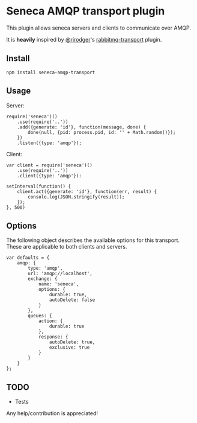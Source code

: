 Seneca AMQP transport plugin
============================

This plugin allows seneca servers and clients to communicate over AMQP.

It is **heavily** inspired by [@rjrodger][1]'s [rabbitmq-transport][2] plugin.

## Install

    npm install seneca-amqp-transport

## Usage

Server:

    require('seneca')()
        .use(require('..'))
        .add({generate: 'id'}, function(message, done) {
            done(null, {pid: process.pid, id: '' + Math.random()});
        })
        .listen({type: 'amqp'});

Client:

    var client = require('seneca')()
        .use(require('..'))
        .client({type: 'amqp'}):

    setInterval(function() {
        client.act({generate: 'id'}, function(err, result) {
            console.log(JSON.stringify(result));
        });
    }, 500)

## Options

The following object describes the available options for this transport.
These are applicable to both clients and servers.

    var defaults = {
        amqp: {
            type: 'amqp',
            url: 'amqp://localhost',
            exchange: {
                name: 'seneca',
                options: {
                    durable: true,
                    autoDelete: false
                }
            },
            queues: {
                action: {
                    durable: true
                },
                response: {
                    autoDelete: true,
                    exclusive: true
                }
            }
        }
    };

## TODO

- Tests

Any help/contribution is appreciated!


[1]: https://github.com/rjrodger
[2]: https://github.com/rjrodger/seneca-rabbitmq-transport
